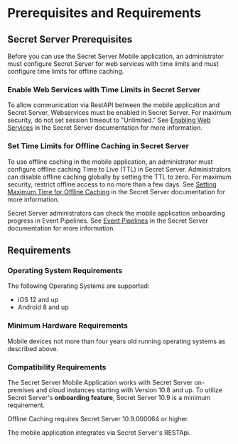 [title]: # (Prerequisites and Requirements)
[tags]: # (mobile,prerequisites,compatibility)
[priority]: # (3)

# Prerequisites and Requirements

## Secret Server Prerequisites

Before you can use the Secret Server Mobile application, an administrator must configure Secret Server for web services with time limits and must configure time limits for offline caching.

### Enable Web Services with Time Limits in Secret Server

To allow communication via RestAPI between the mobile application and Secret Server, Webservices must be enabled in Secret Server. For maximum security, do not set session timeout to "Unlimited." See [Enabling Web Services](https://docs.thycotic.com/ss/10.9.0/webservices/enabling-webservices/index.md) in the Secret Server documentation for more information.

### Set Time Limits for Offline Caching in Secret Server

To use offline caching in the mobile application, an administrator must configure offline caching Time to Live (TTL) in Secret Server. Administrators can disable offline caching globally by setting the TTL to zero. For maximum security, restrict offline access to no more than a few days. See [Setting Maximum Time for Offline Caching](https://docs.thycotic.com/ss/10.9.0/mobile/maximum-offline-caching/index.md) in the Secret Server documentation for more information.

Secret Server administrators can check the mobile application onboarding progress in Event Pipelines. See [Event Pipelines](https://docs.thycotic.com/ss/10.9.0/events-and-alerts/event-pipelines#event_pipelines) in the Secret Server documentation for more information.

## Requirements

### Operating System Requirements

The following Operating Systems are supported:

* iOS 12 and up
* Android 8 and up

### Minimum Hardware Requirements

Mobile devices not more than four years old running operating systems as described above.

### Compatibility Requirements

The Secret Server Mobile Application works with Secret Server on-premises and cloud instances starting with Version 10.8 and up. To utilize Secret Server's __onboarding feature__, Secret Server 10.9 is a minimum requirement.

Offline Caching requires Secret Server 10.9.000064 or higher.

The mobile application integrates via Secret Server's RESTApi.
